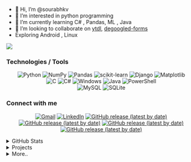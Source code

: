- 👋 Hi, I’m @sourabhkv
- 👀 I’m interested in python programming
- 🌱 I’m currently learning C# , Pandas, ML , Java
- 💞️ I’m looking to collaborate on [ytdl](https://github.com/sourabhkv/ytdl), [degoogled-forms](https://github.com/sourabhkv/degoogled-forms)
- Exploring Android , Linux




<!---
sourabhkv/sourabhkv is a ✨ special ✨ repository because its `README.md` (this file) appears on your GitHub profile.
You can click the Preview link to take a look at your changes.
--->

![](https://komarev.com/ghpvc/?username=sourabhkv&color=red)

### Technologies / Tools

<div align="center">


![Python](https://img.shields.io/badge/python-3670A0?style=for-the-badge&logo=python&logoColor=ffdd54) 
![NumPy](https://img.shields.io/badge/numpy-%23013243.svg?style=for-the-badge&logo=numpy&logoColor=white)
![Pandas](https://img.shields.io/badge/pandas-%23150458.svg?style=for-the-badge&logo=pandas&logoColor=white)
![scikit-learn](https://img.shields.io/badge/scikit--learn-%23F7931E.svg?style=for-the-badge&logo=scikit-learn&logoColor=white)
![Django](https://img.shields.io/badge/django-%23092E20.svg?style=for-the-badge&logo=django&logoColor=white) 
![Matplotlib](https://img.shields.io/badge/Matplotlib-%23ffffff.svg?style=for-the-badge&logo=Matplotlib&logoColor=black)<br>
![C](https://img.shields.io/badge/c-%2300599C.svg?style=for-the-badge&logo=c&logoColor=white)
![C#](https://img.shields.io/badge/c%23-%23239120.svg?style=for-the-badge&logo=c-sharp&logoColor=white)
![Windows](https://img.shields.io/badge/Windows-0078D6?style=for-the-badge&logo=windows&logoColor=white)
![Java](https://img.shields.io/badge/java-%23ED8B00.svg?style=for-the-badge&logo=java&logoColor=white)
![PowerShell](https://img.shields.io/badge/PowerShell-%235391FE.svg?style=for-the-badge&logo=powershell&logoColor=white)<br>
![MySQL](https://img.shields.io/badge/mysql-%2300f.svg?style=for-the-badge&logo=mysql&logoColor=white)
![SQLite](https://img.shields.io/badge/sqlite-%2307405e.svg?style=for-the-badge&logo=sqlite&logoColor=white)

</div>



### Connect with me
<p align="center">
<a href="mailto:sourabhkv96@gmail.com"><img alt="Gmail" src="https://img.shields.io/badge/Gmail-D14836?style=for-the-badge&logo=gmail&logoColor=white"></a>
<a href="https://in.linkedin.com/in/sourabhkv96"><img alt="LinkedIn" src="https://img.shields.io/badge/linkedin-%230077B5.svg?style=for-the-badge&logo=linkedin&logoColor=white"></a>
<a href="https://www.instagram.com/sourabhkv96/"><img alt="GitHub release (latest by date)" src="https://img.shields.io/badge/Instagram-%23E4405F.svg?style=for-the-badge&logo=Instagram&logoColor=white"></a>
<a href="https://www.kaggle.com/sourabhkv"><img alt="GitHub release (latest by date)" src="https://img.shields.io/badge/Kaggle-035a7d?style=for-the-badge&logo=kaggle&logoColor=white"></a>
<a href="https://t.me/sourabhkv"><img alt="GitHub release (latest by date)" src="https://img.shields.io/badge/Telegram-2CA5E0?style=for-the-badge&logo=telegram&logoColor=white"></a>
<a href="https://www.youtube.com/@sourabhkv4331"><img alt="GitHub release (latest by date)" src="https://img.shields.io/badge/YouTube-%23FF0000.svg?style=for-the-badge&logo=YouTube&logoColor=white"></a>
</p>


<details>
  <summary> GitHub Stats</summary>
  
  <div align="center">
    
  ![sourabhkv GitHub stats](https://github-readme-stats.vercel.app/api?username=sourabhkv&theme=dark)<br>
  ![GitHub Streak](https://streak-stats.demolab.com/?user=sourabhkv&theme=dark)<br>
  ![Top Langs](https://github-readme-stats.vercel.app/api/top-langs/?username=sourabhkv&layout=compact&theme=dark)<br>
  [![trophy](https://github-profile-trophy.vercel.app/?username=sourabhkv&margin-w=6&theme=chalk&no-frame=true)](https://github.com/ryo-ma/github-profile-trophy)
  
  
  </div>
  
</details>

<details>
  <summary> Projects</summary>
  
  
  | Sl no. | Repo | Target Platform | Description | Language | Stats |
  |:---:|:---:|:---:|---|:---:|:---:|
  |1|[ytdl](https://github.com/sourabhkv/ytdl)|![Linux](https://img.shields.io/badge/Linux-FCC624?style=flat&logo=linux&logoColor=black) ![Windows](https://img.shields.io/badge/Windows-0078D6?style=flat&logo=windows&logoColor=white)|A GUI web media downloader program that runs on top of youtube-dl/yt-dlp and ffmpeg to download videos and audio. GUI port of [yt-dlp](https://github.com/yt-dlp/yt-dlp) | ![Python](https://img.shields.io/badge/python-3670A0?style=flat&logo=python&logoColor=ffdd54) ![C#](https://img.shields.io/badge/c%23-%23239120.svg?style=flat&logo=c-sharp&logoColor=white) ![PowerShell](https://img.shields.io/badge/PowerShell-%235391FE.svg?style=flat&logo=powershell&logoColor=white) ![Shell Script](https://img.shields.io/badge/shell_script-%23121011.svg?style=flat&logo=gnu-bash&logoColor=white) | ![GitHub forks](https://img.shields.io/github/forks/sourabhkv/ytdl?style=social) ![GitHub Repo stars](https://img.shields.io/github/stars/sourabhkv/ytdl?style=social) <br> ![GitHub all releases](https://img.shields.io/github/downloads/sourabhkv/ytdl/total?style=flat) ![GitHub release (latest by date)](https://img.shields.io/github/downloads/sourabhkv/ytdl/latest/total?style=flat) |
  |2|[Webster](https://github.com/sourabhkv/Webster)|![Windows](https://img.shields.io/badge/Windows-0078D6?style=flat&logo=windows&logoColor=white)| Browser made using PySide2 , Chromium 92.x | ![Python](https://img.shields.io/badge/python-3670A0?style=flat&logo=python&logoColor=ffdd54) | ![GitHub last commit](https://img.shields.io/github/last-commit/sourabhkv/Webster) |
  |3|[webview2browser](https://github.com/sourabhkv/webview2browser)|![Windows](https://img.shields.io/badge/Windows-0078D6?style=flat&logo=windows&logoColor=white)| Webbrowser built using webview2 , porting Edge features for Windows 7,8 | ![C#](https://img.shields.io/badge/c%23-%23239120.svg?style=flat&logo=c-sharp&logoColor=white) | ![GitHub last commit](https://img.shields.io/github/last-commit/sourabhkv/webview2browser) |
  |4|[openkv_project](https://github.com/sourabhkv/openkv_project) , [iris](https://github.com/sourabhkv/iris)| ![Windows](https://img.shields.io/badge/Windows-0078D6?style=flat&logo=windows&logoColor=white) | Catalina voice assistant ; using Wolframalpha , tkinter, dlib and more.. | ![MySQL](https://img.shields.io/badge/mysql-%2300f.svg?style=flat&logo=mysql&logoColor=white) ![PHP](https://img.shields.io/badge/php-%23777BB4.svg?style=flat&logo=php&logoColor=white) ![HTML5](https://img.shields.io/badge/html5-%23E34F26.svg?style=flat&logo=html5&logoColor=white) ![CSS3](https://img.shields.io/badge/css3-%231572B6.svg?style=flat&logo=css3&logoColor=white) ![Python](https://img.shields.io/badge/python-3670A0?style=flat&logo=python&logoColor=ffdd54) | ![GitHub Repo stars](https://img.shields.io/github/stars/sourabhkv/openkv_project?style=social)<br> ![GitHub last commit](https://img.shields.io/github/last-commit/sourabhkv/openkv_project)  |
  |5|[degoogled-forms](https://github.com/sourabhkv/degoogled-forms)|![Linux](https://img.shields.io/badge/Linux-FCC624?style=flat&logo=linux&logoColor=black) ![Windows](https://img.shields.io/badge/Windows-0078D6?style=flat&logo=windows&logoColor=white) | Start a server from scratch ,handle every everything URL request ,GET request, POST request, manage data , clean , analyse it without google forms. [#degoogled](https://github.com/topics/degoogle) | ![HTML5](https://img.shields.io/badge/html5-%23E34F26.svg?style=flat&logo=html5&logoColor=white) ![Python](https://img.shields.io/badge/python-3670A0?style=flat&logo=python&logoColor=ffdd54) |![GitHub Repo stars](https://img.shields.io/github/stars/sourabhkv/degoogled-forms?style=social) <br> ![GitHub last commit](https://img.shields.io/github/last-commit/sourabhkv/degoogled-forms)|
</details>
  




<details>
  <summary>More..</summary>
  
  ### My GitHub Unwrapped
  
  https://user-images.githubusercontent.com/55890376/210073665-04f149ad-57f3-453a-a3e1-e22f563357b3.mp4
  
  Editors/IDEs<br>
  <br>
  ![Spyder](https://img.shields.io/badge/Spyder-838485?style=for-the-badge&logo=spyder%20ide&logoColor=maroon)
  ![Visual Studio](https://img.shields.io/badge/Visual%20Studio-5C2D91.svg?style=for-the-badge&logo=visual-studio&logoColor=white) ![Visual Studio Code](https://img.shields.io/badge/Visual%20Studio%20Code-0078d7.svg?style=for-the-badge&logo=visual-studio-code&logoColor=white) ![Notepad++](https://img.shields.io/badge/Notepad++-90E59A.svg?style=for-the-badge&logo=notepad%2b%2b&logoColor=black) ![Eclipse](https://img.shields.io/badge/Eclipse-FE7A16.svg?style=for-the-badge&logo=Eclipse&logoColor=white) ![Windows Terminal](https://img.shields.io/badge/Windows%20Terminal-%234D4D4D.svg?style=for-the-badge&logo=windows-terminal&logoColor=white)

  Other Stuff<br>
  <br>
  ![Windows 11](https://img.shields.io/badge/Windows%2011-%230079d5.svg?style=for-the-badge&logo=Windows%2011&logoColor=white) ![Debian](https://img.shields.io/badge/Debian-D70A53?style=for-the-badge&logo=debian&logoColor=white) ![Android](https://img.shields.io/badge/Android-3DDC84?style=for-the-badge&logo=android&logoColor=white) 

  
  
  
  
  ### Support me
  If you have liked my work and want to support please consider donating.<br>
  It will be really helpful and appreciated if you donate. Any amount is appreciated.<br><br>
  <a href="https://github.com/sourabhkv/ytdl#support-us"><img alt="python" src="https://img.shields.io/badge/Phonepe-54039A?style=flat&logo=phonepe&logoColor=white" ></a>
  : `sourabhkv@upi`<br>
  [QR code](https://github.com/sourabhkv/ytdl#support-us)

  
  ### Extraas
  Mastering Minesweeper<br>
  10 💣 -   7s<br>
  40 💣 -  61s<br>
  99 💣 - 194s<br>
  
  
</details>
